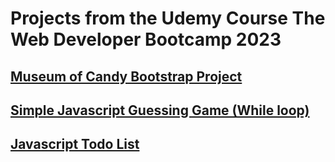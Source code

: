 # Projects from the Udemy Course The Web Developer Bootcamp 2023

## [Museum of Candy Bootstrap Project](museum_of_candy/)

## [Simple Javascript Guessing Game (While loop)](js_simple_guessing_game/)

## [Javascript Todo List](js_todo_list/)
